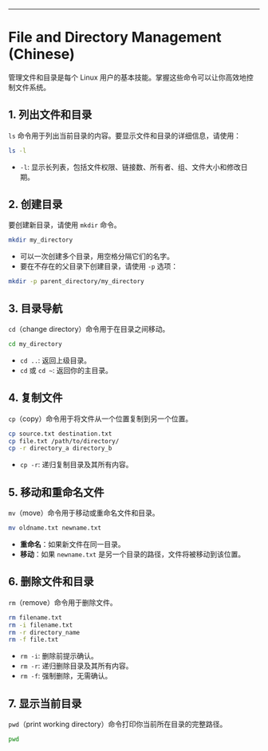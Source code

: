 ---

# File and Directory Management (Chinese)

管理文件和目录是每个 Linux 用户的基本技能。掌握这些命令可以让你高效地控制文件系统。

## 1. 列出文件和目录

`ls` 命令用于列出当前目录的内容。要显示文件和目录的详细信息，请使用：

```bash
ls -l
```

* `-l`: 显示长列表，包括文件权限、链接数、所有者、组、文件大小和修改日期。

## 2. 创建目录

要创建新目录，请使用 `mkdir` 命令。

```bash
mkdir my_directory
```

* 可以一次创建多个目录，用空格分隔它们的名字。
* 要在不存在的父目录下创建目录，请使用 `-p` 选项：

```bash
mkdir -p parent_directory/my_directory
```

## 3. 目录导航

`cd`（change directory）命令用于在目录之间移动。

```bash
cd my_directory
```

* `cd ..`: 返回上级目录。
* `cd` 或 `cd ~`: 返回你的主目录。

## 4. 复制文件

`cp`（copy）命令用于将文件从一个位置复制到另一个位置。

```bash
cp source.txt destination.txt
cp file.txt /path/to/directory/
cp -r directory_a directory_b
```

* `cp -r`: 递归复制目录及其所有内容。

## 5. 移动和重命名文件

`mv`（move）命令用于移动或重命名文件和目录。

```bash
mv oldname.txt newname.txt
```

* **重命名**：如果新文件在同一目录。
* **移动**：如果 `newname.txt` 是另一个目录的路径，文件将被移动到该位置。

## 6. 删除文件和目录

`rm`（remove）命令用于删除文件。

```bash
rm filename.txt
rm -i filename.txt
rm -r directory_name
rm -f file.txt
```

* `rm -i`: 删除前提示确认。
* `rm -r`: 递归删除目录及其所有内容。
* `rm -f`: 强制删除，无需确认。

## 7. 显示当前目录

`pwd`（print working directory）命令打印你当前所在目录的完整路径。

```bash
pwd
```
